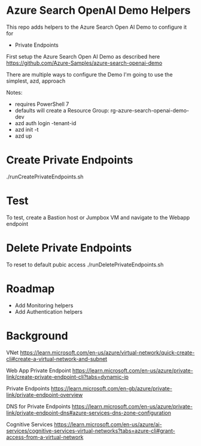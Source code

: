 # Azure Search OpenAI Demo Helpers

This repo adds helpers to the Azure Search Open AI Demo to configure it for 
- Private Endpoints

First setup the Azure Search Open AI Demo as described here
https://github.com/Azure-Samples/azure-search-openai-demo

There are multiple ways to configure the Demo
I'm going to use the simplest, azd, approach

Notes: 
- requires PowerShell 7
- defaults will create a Resource Group: rg-azure-search-openai-demo-dev
- azd auth login -tenant-id <tenant id>
- azd init -t 
- azd up

# Create Private Endpoints
./runCreatePrivateEndpoints.sh

# Test
To test, create a Bastion host or Jumpbox VM and navigate to the Webapp endpoint

# Delete Private Endpoints
To reset to default pubic access
./runDeletePrivateEndpoints.sh

# Roadmap
- Add Monitoring helpers
- Add Authentication helpers
  
# Background

VNet
https://learn.microsoft.com/en-us/azure/virtual-network/quick-create-cli#create-a-virtual-network-and-subnet

Web App Private Endpoint
https://learn.microsoft.com/en-us/azure/private-link/create-private-endpoint-cli?tabs=dynamic-ip

Private Endpoints
https://learn.microsoft.com/en-gb/azure/private-link/private-endpoint-overview

DNS for Private Endpoints
https://learn.microsoft.com/en-us/azure/private-link/private-endpoint-dns#azure-services-dns-zone-configuration

Cognitive Services
https://learn.microsoft.com/en-us/azure/ai-services/cognitive-services-virtual-networks?tabs=azure-cli#grant-access-from-a-virtual-network
